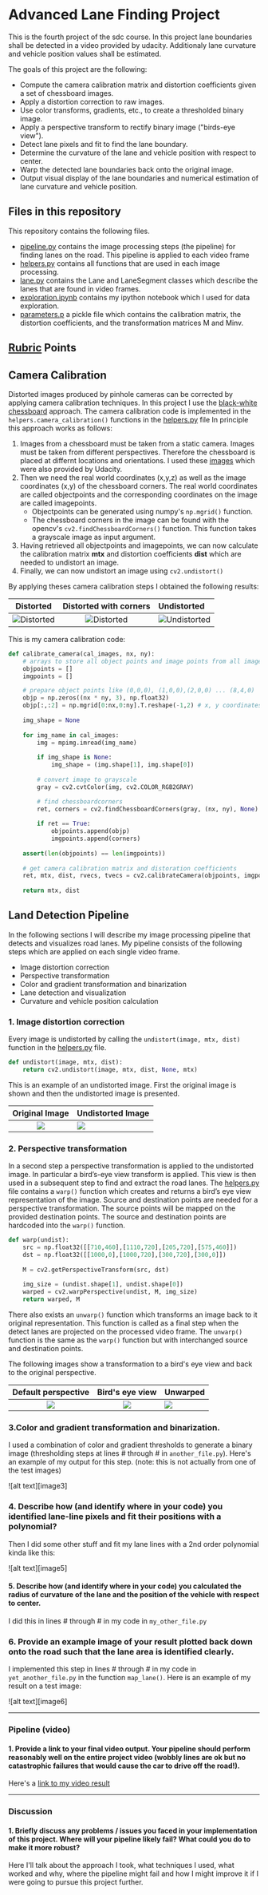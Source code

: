 # Advanced Lane Finding Project #

This is the fourth project of the sdc course. In this project lane boundaries shall be detected in a video provided by udacity. Additionaly lane curvature and vehicle position values shall be estimated.

The goals of this project are the following:

* Compute the camera calibration matrix and distortion coefficients given a set of chessboard images.
* Apply a distortion correction to raw images.
* Use color transforms, gradients, etc., to create a thresholded binary image.
* Apply a perspective transform to rectify binary image ("birds-eye view").
* Detect lane pixels and fit to find the lane boundary.
* Determine the curvature of the lane and vehicle position with respect to center.
* Warp the detected lane boundaries back onto the original image.
* Output visual display of the lane boundaries and numerical estimation of lane curvature and vehicle position.

[//]: # (References)

[helpers.py]: ./helpers.py
[lane.py]: ./lane.py
[pipeline.py]: ./pipeline
[exploration.ipynb]: ./exploration.ipynb
[parameters.p]: ./parameters.p

[calibration_images]: ./camera_cal
[calibration_tutorial]: http://docs.opencv.org/3.0-beta/doc/py_tutorials/py_calib3d/py_calibration/py_calibration.html
[distorted_chessboard]: ./output_images/distorted_chessboard.png "Distorted"
[distorted_chessboard_with_corners]: ./output_images/distorted_chessboard_with_corners.png "Distorted"
[undistorted_chessboard]: ./output_images/undistorted_chessboard.png "Undistorted"
[original_image]: ./output_images/original_image.png
[undistorted_image]: ./output_images/undistorted_image.png

[default_perspective]: ./output_images/default_perspective.png
[warped]: ./output_images/warped.png
[unwarped]: ./output_images/unwarped.png


## Files in this repository
This repository contains the following files.
- [pipeline.py][pipeline.py] contains the image processing steps (the pipeline) for finding lanes on the road. This pipeline is applied to each video frame
- [helpers.py][helpers.py] contains all functions that are used in each image processing.
- [lane.py][lane.py] contains the Lane and LaneSegment classes which describe the lanes that are found in video frames.
- [exploration.ipynb][exploration.ipynb] contains my ipython notebook which I used for data exploration.
- [parameters.p][parameters.p] a pickle file which contains the calibration matrix, the distortion coefficients, and the transformation matrices M and Minv.

## [Rubric](https://review.udacity.com/#!/rubrics/571/view) Points

## Camera Calibration
Distorted images produced by pinhole cameras can be corrected by applying camera calibration techniques. In this project I use the [black-white chessboard][calibration_tutorial] approach. The camera calibration code is implemented in the `helpers.camera_calibration()` functions in the [helpers.py][helpers.py] file
In principle this approach works as follows:
1. Images from a chessboard must be taken from a static camera. Images must be taken from different perspectives. Therefore the chessboard is placed at differnt locations and orientations. I used these [images][calibration_images] which were also provided by Udacity.
2. Then we need the real world coordinates (x,y,z) as well as the image coordinates (x,y) of the chessboard corners. The real world coordinates are called objectpoints and the corresponding coordinates on the image are called imagepoints.
    - Objectpoints can be generated using numpy's `np.mgrid()` function.
    - The chessboard corners in the image can be found with the opencv's `cv2.findChessboardCorners()` function. This function takes a grayscale image as input argument.
3. Having retrieved all objectpoints and imagepoints, we can now calculate the calibration matrix __mtx__ and distortion coefficients __dist__ which are needed to undistort an image.
4. Finally, we can now undistort an image using `cv2.undistort()`

By applying theses camera calibration steps I obtained the following results:

 Distorted                 | Distorted with corners                   | Undistorted
:-------------------------:|:----------------------------------------:|:---------------------------
![][distorted_chessboard]  |  ![][distorted_chessboard_with_corners]  | ![][undistorted_chessboard]

This is my camera calibration code:
```python
def calibrate_camera(cal_images, nx, ny):
    # arrays to store all object points and image points from all images
    objpoints = [] 
    imgpoints = []

    # prepare object points like (0,0,0), (1,0,0),(2,0,0) ... (8,4,0)
    objp = np.zeros((nx * ny, 3), np.float32)
    objp[:,:2] = np.mgrid[0:nx,0:ny].T.reshape(-1,2) # x, y coordinates
    
    img_shape = None
    
    for img_name in cal_images:
        img = mpimg.imread(img_name)
        
        if img_shape is None:
            img_shape = (img.shape[1], img.shape[0])
        
        # convert image to grayscale
        gray = cv2.cvtColor(img, cv2.COLOR_RGB2GRAY)

        # find chessboardcorners
        ret, corners = cv2.findChessboardCorners(gray, (nx, ny), None)
        
        if ret == True:
            objpoints.append(objp)
            imgpoints.append(corners)
            
    assert(len(objpoints) == len(imgpoints))
    
    # get camera calibration matrix and distoration coefficients
    ret, mtx, dist, rvecs, tvecs = cv2.calibrateCamera(objpoints, imgpoints, img_shape, None, None)
    
    return mtx, dist
```
## Land Detection Pipeline
In the following sections I will describe my image processing pipeline that detects and visualizes road lanes. My pipeline consists
of the following steps which are applied on each single video frame.
- Image distortion correction
- Perspective transformation
- Color and gradient transformation and binarization
- Lane detection and visualization
- Curvature and vehicle position calculation

### 1. Image distortion correction
Every image is undistorted by calling the `undistort(image, mtx, dist)` function in the [helpers.py][helpers.py] file.
```python
def undistort(image, mtx, dist):
    return cv2.undistort(image, mtx, dist, None, mtx)
```
This is an example of an undistorted image. First the original image is shown and then the undistorted image is presented.

 Original Image                 | Undistorted Image
:-------------------------:|:----------------------------------------
![][original_image]  |  ![][undistorted_image]  

### 2. Perspective transformation
In a second step a perspective transformation is applied to the undistorted image. In particular a bird’s-eye view transform is applied. This view is then used in a subsequent step to find and extract the road lanes.
The [helpers.py][helpers.py] file contains a `warp()` function which creates and returns a bird’s eye view representation of the image. Source and destination points are needed for a perspective transformation. The source points will be mapped on the provided destination points. The source and destination points are hardcoded into the `warp()` function.
```python
def warp(undist):
    src = np.float32([[710,460],[1110,720],[205,720],[575,460]])
    dst = np.float32([[1000,0],[1000,720],[300,720],[300,0]])    
        
    M = cv2.getPerspectiveTransform(src, dst)
    
    img_size = (undist.shape[1], undist.shape[0])
    warped = cv2.warpPerspective(undist, M, img_size)
    return warped, M
```
There also exists an `unwarp()` function which transforms an image back to it original representation. This function is called as a final step when the detect lanes are projected on the processed video frame. The `unwarp()` function is the same as the `warp()` function but with interchanged source and destination points.

The following images show a transformation to a bird's eye view and back to the original perspective.

 Default perspective       | Bird's eye view                          | Unwarped
:-------------------------:|:----------------------------------------:|:---------------------------
![][default_perspective]   |  ![][warped]                             | ![][unwarped]

### 3.Color and gradient transformation and binarization.

I used a combination of color and gradient thresholds to generate a binary image (thresholding steps at lines # through # in `another_file.py`).  Here's an example of my output for this step.  (note: this is not actually from one of the test images)

![alt text][image3]



### 4. Describe how (and identify where in your code) you identified lane-line pixels and fit their positions with a polynomial?

Then I did some other stuff and fit my lane lines with a 2nd order polynomial kinda like this:

![alt text][image5]

#### 5. Describe how (and identify where in your code) you calculated the radius of curvature of the lane and the position of the vehicle with respect to center.

I did this in lines # through # in my code in `my_other_file.py`

### 6. Provide an example image of your result plotted back down onto the road such that the lane area is identified clearly.

I implemented this step in lines # through # in my code in `yet_another_file.py` in the function `map_lane()`.  Here is an example of my result on a test image:

![alt text][image6]

---

### Pipeline (video)

#### 1. Provide a link to your final video output.  Your pipeline should perform reasonably well on the entire project video (wobbly lines are ok but no catastrophic failures that would cause the car to drive off the road!).

Here's a [link to my video result](./project_video.mp4)

---

### Discussion

#### 1. Briefly discuss any problems / issues you faced in your implementation of this project.  Where will your pipeline likely fail?  What could you do to make it more robust?

Here I'll talk about the approach I took, what techniques I used, what worked and why, where the pipeline might fail and how I might improve it if I were going to pursue this project further.  
